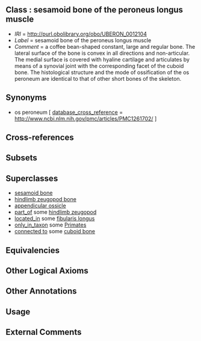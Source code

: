 
## Class : sesamoid bone of the peroneus longus muscle

 * *IRI* = http://purl.obolibrary.org/obo/UBERON_0012104
 * *Label* = sesamoid bone of the peroneus longus muscle
 * *Comment* = a coffee bean-shaped constant, large and regular bone. The lateral surface of the bone is convex in all directions and non-articular. The medial surface is covered with hyaline cartilage and articulates by means of a synovial joint with the corresponding facet of the cuboid bone. The histological structure and the mode of ossification of the os peroneum are identical to that of other short bones of the skeleton.

## Synonyms

 * os peroneum [ [database_cross_reference](../../ef/oboInOwl#hasDbXref.md) = http://www.ncbi.nlm.nih.gov/pmc/articles/PMC1261702/ ]

## Cross-references


## Subsets


## Superclasses

 * [sesamoid bone](../../UBERON/79/UBERON_0001479.md)
 * [hindlimb zeugopod bone](../../UBERON/51/UBERON_0004251.md)
 * [appendicular ossicle](../../UBERON/41/UBERON_0011141.md)
 * [part_of](../../BFO/50/BFO_0000050.md) some [hindlimb zeugopod](../../UBERON/23/UBERON_0003823.md)
 * [located_in](../../RO/25/RO_0001025.md) some [fibularis longus](../../UBERON/87/UBERON_0001387.md)
 * [only_in_taxon](../../RO/60/RO_0002160.md) some [Primates](../../NCBITaxon/43/NCBITaxon_9443.md)
 * [connected to](../../UBREL/01/UBREL_0000001.md) some [cuboid bone](../../UBERON/55/UBERON_0001455.md)

## Equivalencies


## Other Logical Axioms


## Other Annotations


## Usage


## External Comments

